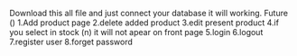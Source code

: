 Download this all file and just connect your database it will working.
Future
()
1.Add product page
2.delete added product
3.edit present product
4.if you select in stock (n) it will not apear on front page
5.login 
6.logout
7.register user
8.forget password
